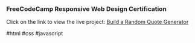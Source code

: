 ### FreeCodeCamp Responsive Web Design Certification

Click on the link to view the live project:
[Build a Random Quote Generator](https://jacelynr.github.io/random-quote-generator/)

#html #css #javascript
